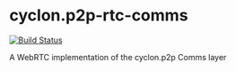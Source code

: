 cyclon.p2p-rtc-comms
====================

[![Build Status](https://travis-ci.org/nicktindall/cyclon.p2p-rtc-comms.svg?branch=master)](https://travis-ci.org/nicktindall/cyclon.p2p-rtc-comms)

A WebRTC implementation of the cyclon.p2p Comms layer
